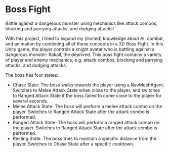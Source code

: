 # Boss Fight
Battle against a dangerous monster using mechanics like attack combos, blocking and parrying attacks, and dodging attacks!

With this project, I tried to expand my (limited) knowledge about AI, combat, and animation by combining all of these concepts in a 3D Boss Fight. In this Unity game, the player controls a knight avatar who is battling against a dangerous monster: Rakall, the deprived. This boss fight contains a variety of player and enemy mechanics, e.g. attack combos, blocking and parrying attacks, and dodging attacks.

The boss has four states:
- Chase State: The boss walks towards the player using a NavMeshAgent. Switches to Melee Attack State when close to the player, and switches to Ranged Attack State if the boss failed to come close to the player for several seconds.
- Melee Attack State: The boss will perform a melee attack combo on the player. Switches to Ranged Attack State after the attack combo is performed.
- Ranged Attack State: The boss will perform a ranged attack combo on the player. Switches to Ranged Attack State after the attack combo is performed.
- Resting State: The boss tries to maintain a specific distance from the player. Switches to Chase State after a specific cooldown.
